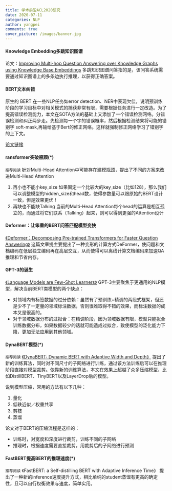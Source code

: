 ```yaml
---
title: 学术前沿ACL2020研究
date: 2020-07-11
categories: NLP
author: yangpei
comments: true
cover_picture: /images/banner.jpg
---
```


#### Knowledge Embedding多跳知识图谱
论文：[Improving Multi-hop Question Answering over Knowledge Graphs using Knowledge Base Embeddings](https://arxiv.org/abs/1910.03262v1)
多跳知识图谱问答指的是，该问答系统需要通过知识图谱上的多条边执行推理，以获得正确答案。

#### BERT文本纠错
原生的 BERT 在一些NLP任务如error detection、NER中表现欠佳，说明预训练阶段的学习目标中对相关模式的捕获非常有限，需要根据任务进行一定改造。为了提高错误检测能力，本文在SOTA方法的基础上又添加了一个错误检测网络。分错误检测和纠正两步走。先检测每一个字的错误概率，然后根据检测结果将可能的错别字 soft-mask,再输给基于Bert的修正网络。这样就强制修正网络学习了错别字的上下文。

[论文链接](https://arxiv.org/pdf/2005.07421.pdf)

#### ransformer突破瓶颈(*) 
`推荐阅读`
针对Multi-Head Attention中可能存在建模瓶颈，提出了不同的方案来改进Multi-Head Attention
1. 再小也不能小key_size
如果固定一个比较大的key_size（比如128），那么我们可以调整模型的hidden_size和head数，使得参数量可以跟原始的BERT设计一致，但是效果更优！
2. 再缺也不能缺Talking
当前的Multi-Head Attention每个head的运算是相互孤立的，而通过将它们联系（Talking）起来，则可以得到更强的Attention设计

#### Deformer：让笨重的BERT问答匹配模型变快
[《Deformer：Decomposing Pre-trained Transformers for Faster Question Answering》](https://awk.ai/assets/deformer.pdf)
这篇文章提主要提出了一种变形的计算方式DeFormer，使问题和文档编码在低层独立编码再在高层交互，从而使得可以离线计算文档编码来加速QA推理和节省内存。

#### GPT-3的诞生
[《Language Models are Few-Shot Learners》](https://arxiv.org/abs/2005.14165)
GPT-3主要聚焦于更通用的NLP模型，解决当前BERT类模型的两个缺点：
- 对领域内有标签数据的过分依赖：虽然有了预训练+精调的两段式框架，但还是少不了一定量的领域标注数据，否则很难取得不错的效果，而标注数据的成本又是很高的。
- 对于领域数据分布的过拟合：在精调阶段，因为领域数据有限，模型只能拟合训练数据分布，如果数据较少的话就可能造成过拟合，致使模型的泛化能力下降，更加无法应用到其他领域。

#### DynaBERT模型(*) 
`推荐阅读`
[《DynaBERT: Dynamic BERT with Adaptive Width and Depth》]()
提出了新的训练算法，同时对不同尺寸的子网络进行训练，通过该方法训练后可以在推理阶段直接对模型裁剪。依靠新的训练算法，本文在效果上超越了众多压缩模型，比如DistillBERT、TinyBERT以及LayerDrop后的模型。

说到模型压缩，常用的方法有以下几种：
1. 量化
2. 低轶近似／权重共享
3. 剪枝
4. 蒸馏

论文对于BERT的压缩流程是这样的：
- 训练时，对宽度和深度进行裁剪，训练不同的子网络
- 推理时，根据速度需要直接裁剪，用裁剪后的子网络进行预测

#### FastBERT提高BERT的推理速度(*) 
`推荐阅读`
《FastBERT: a Self-distilling BERT with Adaptive Inference Time》
提出了一种新的inference速度提升方式，相比单纯的student蒸馏有更高的确定性，且可以自行权衡效果与速度，简单实用。